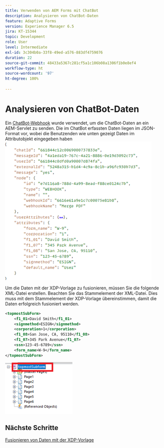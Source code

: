 ```yaml
---
title: Verwenden von AEM Forms mit ChatBot
description: Analysieren von ChatBot-Daten
feature: Adaptive Forms
version: Experience Manager 6.5
jira: KT-15344
topic: Development
role: User
level: Intermediate
exl-id: 3c304b0a-33f8-49ed-a576-883df4759076
duration: 22
source-git-commit: 48433a5367c281cf5a1c106b08a1306f1b0e8ef4
workflow-type: ht
source-wordcount: '97'
ht-degree: 100%

---
```


# Analysieren von ChatBot-Daten

Ein [ChatBot-Webhook](https://www.chatbot.com/help/webhooks/what-are-webhooks/) wurde verwendet, um die ChatBot-Daten an ein AEM-Servlet zu senden.
Die im ChatBot erfassten Daten liegen im JSON-Format vor, wobei die Benutzenden wie unten gezeigt Daten im Attributobjekt eingegeben haben
![chatbot-data](assets/chat-bot-data.png)

Um die Daten mit der XDP-Vorlage zu fusionieren, müssen Sie die folgende XML-Datei erstellen. Beachten Sie das Stammelement der XML-Datei. Dies muss mit dem Stammelement der XDP-Vorlage übereinstimmen, damit die Daten erfolgreich fusioniert werden.


```xml
<topmostSubForm>
    <f1_01>David Smith</f1_01>
    <signmethod>ESIGN</signmethod>
    <corporation>1</corporation>
    <f1_08>San Jose, CA, 95110</f1_08>
    <f1_07>345 Park Avenue</f1_07>
    <ssn>123-45-6789</ssn>
    <form_name>W-9</form_name>
</topmostSubForm>
```

![xdp-template](assets/xdp-template.png)

## Nächste Schritte

[Fusionieren von Daten mit der XDP-Vorlage](./merge-data-with-template.md)
